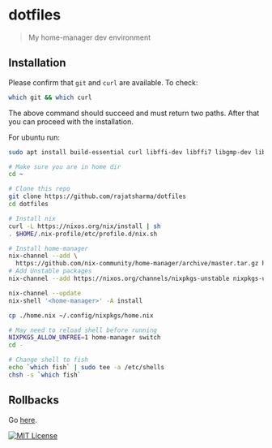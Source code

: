 # dotfiles

> My home-manager dev environment

## Installation

Please confirm that `git` and `curl` are available. To check:

```sh
which git && which curl
```

The above command should succeed and must return two paths. After that you can proceed with the installation.

For ubuntu run:

```sh
sudo apt install build-essential curl libffi-dev libffi7 libgmp-dev libgmp10 libncurses-dev libncurses5 libtinfo5
```

```sh
# Make sure you are in home dir
cd ~

# Clone this repo
git clone https://github.com/rajatsharma/dotfiles
cd dotfiles

# Install nix
curl -L https://nixos.org/nix/install | sh
. $HOME/.nix-profile/etc/profile.d/nix.sh

# Install home-manager
nix-channel --add \
  https://github.com/nix-community/home-manager/archive/master.tar.gz home-manager
# Add Unstable packages
nix-channel --add https://nixos.org/channels/nixpkgs-unstable nixpkgs-unstable

nix-channel --update
nix-shell '<home-manager>' -A install

cp ./home.nix ~/.config/nixpkgs/home.nix

# May need to reload shell before running
NIXPKGS_ALLOW_UNFREE=1 home-manager switch
cd -

# Change shell to fish
echo `which fish` | sudo tee -a /etc/shells
chsh -s `which fish`
```

## Rollbacks

Go [here](https://github.com/nix-community/home-manager#rollbacks).

[![MIT License](https://img.shields.io/badge/license-MIT-black.svg?style=flat-square)](/LICENSE)
